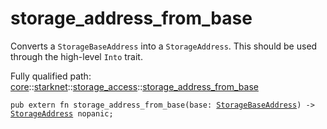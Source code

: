 # storage_address_from_base

Converts a `StorageBaseAddress` into a `StorageAddress`.
This should be used through the high-level `Into` trait.

Fully qualified path: [core](./core.md)::[starknet](./core-starknet.md)::[storage_access](./core-starknet-storage_access.md)::[storage_address_from_base](./core-starknet-storage_access-storage_address_from_base.md)

<pre><code class="language-cairo">pub extern fn storage_address_from_base(base: <a href="core-starknet-storage_access-StorageBaseAddress.html">StorageBaseAddress</a>) -&gt; <a href="core-starknet-storage_access-StorageAddress.html">StorageAddress</a> nopanic;</code></pre>

